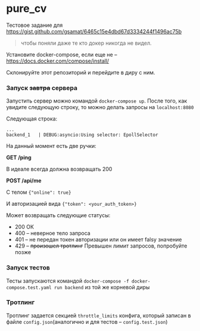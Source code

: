 # pure_cv

Тестовое задание для https://gist.github.com/gsamat/6465c15e4dbd67d3334244f1496ac75b


> чтобы поняли даже те кто докер никогда не видел.

Установите docker-compose, если еще не – https://docs.docker.com/compose/install/

Склонируйте этот репозиторий и перейдите в диру с ним.

### Запуск ~~завтра~~ сервера

Запустить сервер можно командой `docker-compose up`.
После того, как увидите следующую строку, то можно делать запросы на `localhost:8080`

Следующая строка:
```
...
backend_1   | DEBUG:asyncio:Using selector: EpollSelector
```

На данный момент есть две ручки:

**GET /ping**

В идеале всегда должна возвращать 200


**POST /api/me**

С телом `{"online": true}`

И авторизацией вида `{"token": <your_auth_token>}`

Может возвращать следующие статусы:
- 200 ОК
- 400 – неверное тело запроса
- 401 – не передан токен авторизации или он имеет falsy значение
- 429 – ~~произошел тротлинг~~ Превышен лимит запросов, попробуйте позже

### Запуск тестов

Тесты запускаются командой  `docker-compose -f docker-compose.test.yaml run backend` из той же корневой диры

### Тротлинг
Тротлинг задается секцией `throttle_limits` конфига, который записан в файле `config.json`(аналогично и для тестов – `config.test.json`)
